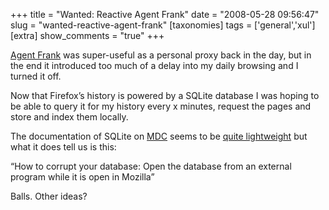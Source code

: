 +++
title = "Wanted: Reactive Agent Frank"
date = "2008-05-28 09:56:47"
slug = "wanted-reactive-agent-frank"
[taxonomies]
tags = ['general','xul']
[extra]
show_comments = "true"
+++

[Agent Frank](http://www.decafbad.com/twiki/bin/view/Main/AgentFrank) was super-useful as a personal proxy back in the day, but in the end it introduced too much of a delay into my daily browsing and I turned it off.

Now that Firefox’s history is powered by a SQLite database I was hoping to be able to query it for my history every x minutes, request the pages and store and index them locally.

The documentation of SQLite on [MDC](http://developer.mozilla.org/) seems to be [quite lightweight](http://developer.mozilla.org/en/docs/Storage) but what it does tell us is this:

“How to corrupt your database: Open the database from an external program while it is open in Mozilla”

Balls. Other ideas?

